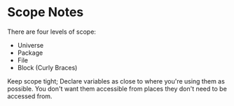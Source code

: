 # Scope Notes

There are four levels of scope:
* Universe
* Package
* File
* Block (Curly Braces)

Keep scope tight; Declare variables as close to where you're using them as
possible. You don't want them accessible from places they don't need to be
accessed from.
